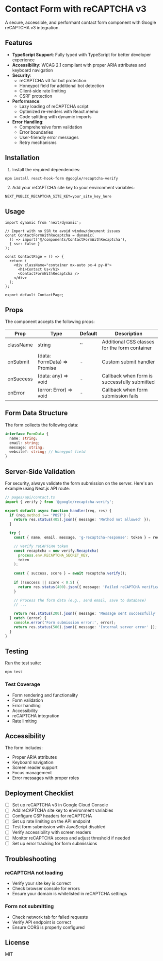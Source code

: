 # Contact Form with reCAPTCHA v3

A secure, accessible, and performant contact form component with Google reCAPTCHA v3 integration.

## Features

- **TypeScript Support**: Fully typed with TypeScript for better developer experience
- **Accessibility**: WCAG 2.1 compliant with proper ARIA attributes and keyboard navigation
- **Security**:
  - reCAPTCHA v3 for bot protection
  - Honeypot field for additional bot detection
  - Client-side rate limiting
  - CSRF protection
- **Performance**:
  - Lazy loading of reCAPTCHA script
  - Optimized re-renders with React.memo
  - Code splitting with dynamic imports
- **Error Handling**:
  - Comprehensive form validation
  - Error boundaries
  - User-friendly error messages
  - Retry mechanisms

## Installation

1. Install the required dependencies:

```bash
npm install react-hook-form @google/recaptcha-verify
```

2. Add your reCAPTCHA site key to your environment variables:

```env
NEXT_PUBLIC_RECAPTCHA_SITE_KEY=your_site_key_here
```

## Usage

```tsx
import dynamic from 'next/dynamic';

// Import with no SSR to avoid window/document issues
const ContactFormWithRecaptcha = dynamic(
  () => import('@/components/ContactFormWithRecaptcha'),
  { ssr: false }
);

const ContactPage = () => {
  return (
    <div className="container mx-auto px-4 py-8">
      <h1>Contact Us</h1>
      <ContactFormWithRecaptcha />
    </div>
  );
};

export default ContactPage;
```

## Props

The component accepts the following props:

| Prop | Type | Default | Description |
|------|------|---------|-------------|
| className | string | '' | Additional CSS classes for the form container |
| onSubmit | (data: FormData) => Promise<void> | - | Custom submit handler |
| onSuccess | (data: any) => void | - | Callback when form is successfully submitted |
| onError | (error: Error) => void | - | Callback when form submission fails |

## Form Data Structure

The form collects the following data:

```typescript
interface FormData {
  name: string;
  email: string;
  message: string;
  website?: string; // Honeypot field
}
```

## Server-Side Validation

For security, always validate the form submission on the server. Here's an example using Next.js API route:

```typescript
// pages/api/contact.ts
import { verify } from '@google/recaptcha-verify';

export default async function handler(req, res) {
  if (req.method !== 'POST') {
    return res.status(405).json({ message: 'Method not allowed' });
  }

  try {
    const { name, email, message, 'g-recaptcha-response': token } = req.body;

    // Verify reCAPTCHA token
    const recaptcha = new verify.Recaptcha(
      process.env.RECAPTCHA_SECRET_KEY,
      token
    );
    
    const { success, score } = await recaptcha.verify();
    
    if (!success || score < 0.5) {
      return res.status(400).json({ message: 'Failed reCAPTCHA verification' });
    }

    // Process the form data (e.g., send email, save to database)
    // ...

    return res.status(200).json({ message: 'Message sent successfully' });
  } catch (error) {
    console.error('Form submission error:', error);
    return res.status(500).json({ message: 'Internal server error' });
  }
}
```

## Testing

Run the test suite:

```bash
npm test
```

### Test Coverage

- Form rendering and functionality
- Form validation
- Error handling
- Accessibility
- reCAPTCHA integration
- Rate limiting

## Accessibility

The form includes:

- Proper ARIA attributes
- Keyboard navigation
- Screen reader support
- Focus management
- Error messages with proper roles

## Deployment Checklist

- [ ] Set up reCAPTCHA v3 in Google Cloud Console
- [ ] Add reCAPTCHA site key to environment variables
- [ ] Configure CSP headers for reCAPTCHA
- [ ] Set up rate limiting on the API endpoint
- [ ] Test form submission with JavaScript disabled
- [ ] Verify accessibility with screen readers
- [ ] Monitor reCAPTCHA scores and adjust threshold if needed
- [ ] Set up error tracking for form submissions

## Troubleshooting

### reCAPTCHA not loading
- Verify your site key is correct
- Check browser console for errors
- Ensure your domain is whitelisted in reCAPTCHA settings

### Form not submitting
- Check network tab for failed requests
- Verify API endpoint is correct
- Ensure CORS is properly configured

## License

MIT
